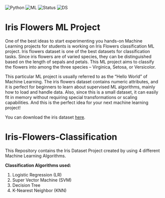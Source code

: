 ![Python](https://img.shields.io/badge/Python-3.x-red) ![ML](https://img.shields.io/badge/Machine-Learning-blue) ![Status](https://img.shields.io/badge/Status-Completed-success) ![DS](https://img.shields.io/badge/Data-Science-ff69b4)

# Iris Flowers ML Project

One of the best ideas to start experimenting you hands-on Machine Learning projects for students is working on Iris Flowers classification ML project. Iris flowers dataset is one of the best datasets for classification tasks. Since iris flowers are of varied species, they can be distinguished based on the length of sepals and petals. This ML project aims to classify the flowers into among the three species – Virginica, Setosa, or Versicolor.

This particular ML project is usually referred to as the “Hello World” of Machine Learning. The iris flowers dataset contains numeric attributes, and it is perfect for beginners to learn about supervised ML algorithms, mainly how to load and handle data. Also, since this is a small dataset, it can easily fit in memory without requiring special transformations or scaling capabilities. And this is the perfect idea for your next machine learning project!

You can download the iris dataset [here](http://archive.ics.uci.edu/ml/datasets/Iris).

# Iris-Flowers-Classification
This Repository contains the Iris Dataset Project created by using 4 different Machine Learning Algorithms.

**Classification Algorithms used:**
1. Logistic Regression (LR)
2. Super Vector Machine (SVM)
3. Decision Tree 
4. K-Nearest Neighbor (KNN)
